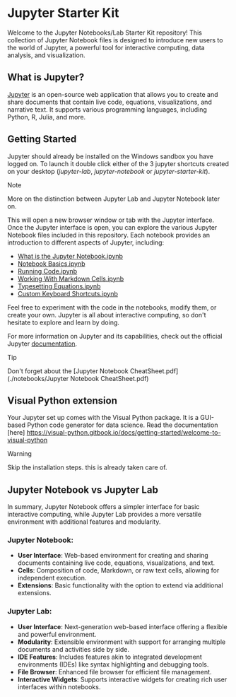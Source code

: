 # Jupyter Starter Kit

Welcome to the Jupyter Notebooks/Lab Starter Kit repository! This collection of
Jupyter Notebook files is designed to introduce new users to the world of 
Jupyter, a powerful tool for interactive computing, data analysis, and 
visualization.

## What is Jupyter? 

[Jupyter](https://jupyter.org/) is an open-source web application that allows 
you to create and share documents that contain live code, equations, 
visualizations, and narrative text. It supports various programming languages, 
including Python, R, Julia, and more.

## Getting Started

Jupyter should already be installed on the Windows sandbox you have logged 
on. To launch it double click either of the 3 jupyter shortcuts created on 
your desktop (*jupyter-lab*, *jupyter-notebook* or *jupyter-starter-kit*).

> [!NOTE] 
> More on the distinction between Jupyter Lab and Jupyter Notebook later on. 

This will open a new browser window or tab with the Jupyter interface. Once the 
Jupyter interface is open, you can explore the various Jupyter Notebook files 
included in this repository. Each notebook provides an introduction to 
different aspects of Jupyter, including:

- [What is the Jupyter Notebook.ipynb](./notebooks/What%20is%20the%20Jupyter%20Notebook.ipynb)
- [Notebook Basics.ipynb](./notebooks/Notebook%20Basics.ipynb)
- [Running Code.ipynb](./notebooks/Running%20Code.ipynb)
- [Working With Markdown Cells.ipynb](./notebooks/Working%20With%20Markdown%20Cells.ipynb)
- [Typesetting Equations.ipynb](./notebooks/Typesetting%20Equations.ipynb)
- [Custom Keyboard Shortcuts.ipynb](./notebooks/Custom%20Keyboard%20Shortcuts.ipynb)

Feel free to experiment with the code in the notebooks, modify them, or create 
your own. Jupyter is all about interactive computing, so don't hesitate to 
explore and learn by doing.

For more information on Jupyter and its capabilities, check out the official 
Jupyter [documentation](https://docs.jupyter.org/en/latest/).

> [!TIP] 
> Don't forget about the 
> [Jupyter Notebook CheatSheet.pdf](./notebooks/Jupyter Notebook CheatSheet.pdf) 

## Visual Python extension

Your Jupyter set up comes with the Visual Python package. It is a GUI-based 
Python code generator for data science. Read the documentation 
[here] https://visual-python.gitbook.io/docs/getting-started/welcome-to-visual-python

> [!WARNING] 
> Skip the installation steps. this is already taken care of. 

## Jupyter Notebook vs Jupyter Lab

In summary, Jupyter Notebook offers a simpler interface for basic interactive
computing, while Jupyter Lab provides a more versatile environment with 
additional features and modularity.

### Jupyter Notebook:

- **User Interface**: Web-based environment for creating and sharing documents 
  containing live code, equations, visualizations, and text.
- **Cells**: Composition of code, Markdown, or raw text cells, allowing for 
  independent execution.
- **Extensions**: Basic functionality with the option to extend via additional 
  extensions.

### Jupyter Lab:

- **User Interface**: Next-generation web-based interface offering a flexible 
  and powerful environment.
- **Modularity**: Extensible environment with support for arranging multiple 
  documents and activities side by side.
- **IDE Features**: Includes features akin to integrated development 
  environments (IDEs) like syntax highlighting and debugging tools.
- **File Browser**: Enhanced file browser for efficient file management.
- **Interactive Widgets**: Supports interactive widgets for creating rich user
  interfaces within notebooks.
